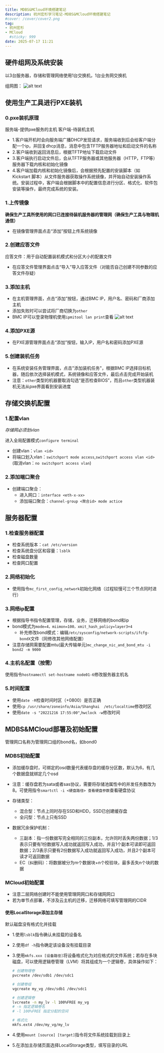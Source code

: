 ```yaml
---
title: MDBS&MCloud环境搭建笔记
description: 杭州宏杉学习笔记-MDBS&MCloud环境搭建笔记
#cover: /cover/cover2.png
tag:
- 杭州宏杉
- MCloud
  #sticky: 999
date: 2025-07-17 11:21
---
```


## 硬件组网及系统安装

以3台服务器，存储和管理网络使用1台交换机，1台业务网交换机

组网图：
![alt text](images/image2.png)

## 使用生产工具进行PXE装机

### 0.pxe装机原理

服务端-提供pxe服务的主机
客户端-待装机主机

* 1.客户端开机时会向服务端广播DHCP发现请求，服务端收到后会给客户端分配一个ip，并回复dhcp消息，消息中包含TFTP服务器地址和启动文件的名称
* 2.客户端收到返回消息后，根据TFTP地址下载启动文件
* 3.客户端执行启动文件后，会从TFTP服务器或其他服务器（HTTP，FTP等）服务器下载内核和初始化镜像
* 4.客户端加载内核和初始化镜像后，会根据预先配置的安装脚本（如 Kickstart 脚本）从文件服务器获取操作系统镜像，并开始自动安装操作系统。安装过程中，客户端会根据脚本中的配置信息进行分区、格式化、软件包安装等操作，最终完成系统的安装。

### 1.上传镜像

**确保生产工具所使用的网口已连接待装机服务器的管理网（确保生产工具与物理机通信）**

* 在镜像管理界面点击“添加”按钮上传系统镜像

### 2.创建应答文件

应答文件：用于自动配置装机模式和分区大小的配置文件

* 在应答文件管理界面点击“导入”导入应答文件（对能否自己创建不同参数的应答文件存疑）

### 3.添加主机

* 在主机管理界面，点击“添加”按钮，通过BMC IP，用户名、密码和厂商添加主机
* 添加失败时可以尝试将厂商切换为`other`
* BMC IP可以登录物理机使用`ipmitool lan print`查看
  ![alt text](images/image.png)
  
### 4.添加PXE源

* 在PXE源管理界面点击“添加”按钮，输入IP，用户名和密码添加PXE源

### 5.创建装机任务

* 在系统安装任务管理界面，点击"添加装机任务"，根据BMC IP选择目标机器，随后依次选择装机模式，系统镜像和应答文件，最后点击完成开始装机
* 注意：`other`类型的机器要取消勾选“是否检查BIOS”，而且`other`类型机器装机无法从pxe界面看到安装进度

## 存储交换机配置

### 1.配置vlan

*存储网必须划vlan*

进入全局配置模式`configure terminal`

* 创建vlan：`vlan <id>`
* 将端口划入vlan：`switchport mode access`,`switchport access vlan <id>`
  (取消vlan：`no switchport access vlan`)

### 2.添加端口聚合

* 创建端口聚合：
  * 进入网口：`interface <eth-x-xx>`
  * 添加端口聚合：`channel-group <聚合id> mode actice`
  
## 服务器配置

### 1.检查服务器配置

* 检查系统版本：`cat /etc/version`
* 检查系统盘分区和容量：`lsblk`
* 检查磁盘数量
* 检查网口配置

### 2.网络初始化

* 使用指令`mc_first_config_network`初始化网络（过程较慢可三个节点同时进行）
  
### 3.网络ip配置

* 根据指导书指令配置管理，存储，业务，迁移网络的bond和ip
* bond模式为`mode=4，miimon=100，xmit_hash_policy=layer3+4`
  * 补充修改bond模式：编辑`/etc/sysconfig/network-scripts/ifcfg-bondX`文件（同修改其他网络配置）
* 注意存储网需要配置mtu(最大传输单元)`mc_change_nic_and_bond_mtu -i bond2 -m 9000`

### 4.主机名配置（按需）

使用指令`hostnamectl set-hostname node01-6`修改服务器主机名

### 5.时间配置

* 使用`date -R`检查时间时区（+0800）是否正确
* 使用`cp /usr/share/zoneinfo/Asia/Shanghai  /etc/localtime`修改时区
* 使用`date -s "20221216 17:55:00"`,`hwclock -w`修改时间
  
## MDBS&MCloud部署及初始配置

管理网口名称为管理网口组的bond名，如bond0

### MDBS初始配置

* 添加缓存盘时，可绑定的osd数量代表缓存盘的缓存分区数，默认为6，有几个数据盘就绑定几个osd

* 注意：缓存盘若为sata或者sas协议，需要将存储池属性中的并发任务数改为8。可使用指令`smartctl -i <硬盘路径> 查看硬盘参数`查看硬盘协议

* 存储类型：
  * 混合型：节点上同时存在SSD和HDD，SSD已创建缓存盘
  * 全闪型：节点上只有SSD

* 数据冗余保护机制：
  * 三副本：指一份数据写完全相同的三份副本，允许同时丢失两份数据；1/3表示只要有1份数据写入成功就返回写入成功，并且1个副本可读即可返回数据；2/3表示只要有2份数据写入成功就返回写入成功，并且2个副本可读才可返回数据
  * EC（纠删码）：将数据被分为m个数据块+n个校验块，最多丢失n个块的数据
  
### MCloud初始配置

* 注意二层网络创建时不能使用管理网网口和存储网网口
* 若为单节点部署，不涉及云主机的迁移，迁移网络可填写管理网的CIDR

#### 使用LocalStorage添加主存储

默认磁盘没有格式化并挂载

* 1.使用`lsblk`指令确认未挂载的设备名
* 2.使用`df -h`指令确定该设备没有挂载目录
* 3.使用`mkfs.xxx [设备路径]`将设备格式化为对应格式的文件系统；若存在多块磁盘，可以使用逻辑卷管理（LVM）将其组成为一个逻辑卷，具体操作如下：

  ```bash
  # 创建物理卷
  pvcreate /dev/sdb1 /dev/sdc1

  # 创建卷组
  vgcreate my_vg /dev/sdb1 /dev/sdc1

  # 创建逻辑卷
  lvcreate -n my_lv -l 100%FREE my_vg
  # -n 指定逻辑卷名
  # -l 100%FREE 指定分配的空间

  # 格式化
  mkfs.ext4 /dev/my_vg/my_lv
  ```

* 4.使用`mount [source] [target]`指令将文件系统挂载到目录上
* 5.在添加主存储页面选择LocalStorage类型，填写目录的URL